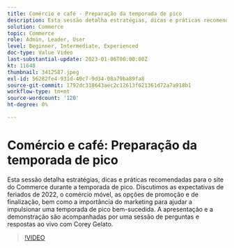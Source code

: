 ```yaml
---
title: Comércio e café - Preparação da temporada de pico
description: Esta sessão detalha estratégias, dicas e práticas recomendadas para o site do Commerce durante a temporada de pico. Discutimos as expectativas de feriados de 2022, o comércio móvel, as opções de promoção e de finalização, bem como a importância do marketing para ajudar a impulsionar uma temporada de pico bem-sucedida. A apresentação e a demonstração são acompanhadas por uma sessão de perguntas e respostas ao vivo com Corey Gelato.
solution: Commerce
topic: Commerce
role: Admin, Leader, User
level: Beginner, Intermediate, Experienced
doc-type: Value Video
last-substantial-update: 2023-01-06T00:00:00Z
kt: 11648
thumbnail: 3412587.jpeg
exl-id: 56282fe4-931d-40c7-9d34-08a79ba89fa8
source-git-commit: 1792dc318643aec2c12613f621361d72a7a918b1
workflow-type: tm+mt
source-wordcount: '120'
ht-degree: 0%

---
```


# Comércio e café: Preparação da temporada de pico

Esta sessão detalha estratégias, dicas e práticas recomendadas para o site do Commerce durante a temporada de pico. Discutimos as expectativas de feriados de 2022, o comércio móvel, as opções de promoção e de finalização, bem como a importância do marketing para ajudar a impulsionar uma temporada de pico bem-sucedida. A apresentação e a demonstração são acompanhadas por uma sessão de perguntas e respostas ao vivo com Corey Gelato.

>[!VIDEO](https://video.tv.adobe.com/v/3412587/?quality=12&learn=on)
